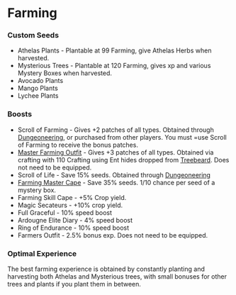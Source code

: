 # Farming

### Custom Seeds

* Athelas Plants - Plantable at 99 Farming, give Athelas Herbs when harvested.
* Mysterious Trees - Plantable at 120 Farming, gives xp and various Mystery Boxes when harvested.
* Avocado Plants
* Mango Plants
* Lychee Plants

### Boosts

* Scroll of Farming - Gives +2 patches of all types. Obtained through [Dungeoneering](dungeoneering-training/dg-rewards.md#buyable-boosts-utility), or purchased from other players. You must =use Scroll of Farming to receive the bonus patches.
* [Master Farming Outfit](../custom-items/equippables.md#master-farmer-outfit) - Gives +3 patches of all types. Obtained via crafting with 110 Crafting using Ent hides dropped from [Treebeard](../bosses/demi-bosses/treebeard.md). Does not need to be equipped.
* Scroll of Life - Save 15% seeds. Obtained through [Dungeoneering](dungeoneering-training/dg-rewards.md#buyable-boosts-utility)
* [Farming Master Cape](../custom-items/equippables.md#master-capes) - Save 35% seeds. 1/10 chance per seed of a mystery box.
* Farming Skill Cape - +5% Crop yield.
* Magic Secateurs - +10% crop yield.
* Full Graceful - 10% speed boost
* Ardougne Elite Diary - 4% speed boost
* Ring of Endurance - 10% speed boost
* Farmers Outfit - 2.5% bonus exp. Does not need to be equipped.

### Optimal Experience

The best farming experience is obtained by constantly planting and harvesting both Athelas and Mysterious trees, with small bonuses for other trees and plants if you plant them in between.
